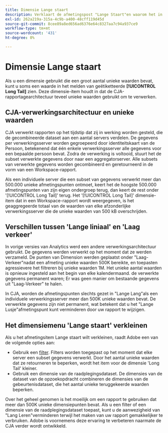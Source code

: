 ```yaml
---
title: Dimensie Lange staart
description: Verklaart de afmetingspost "Lange Staart"en waarom het in rapportering verschijnt.
exl-id: 262a219a-315a-4c9b-a400-48cff119d45d
source-git-commit: 8cee89a8ed656ad6376e64c8327aa7c94a937ce9
workflow-type: tm+mt
source-wordcount: '431'
ht-degree: 0%

---
```


# Dimensie Lange staart

Als u een dimensie gebruikt die een groot aantal unieke waarden bevat, kunt u soms een waarde in het melden van geëtiketteerde **[!UICONTROL Long Tail]** zien. Deze dimensie-item houdt in dat de CJA-rapportagearchitectuur teveel unieke waarden gebruikt om te verwerken.

## CJA-verwerkingsarchitectuur en unieke waarden

CJA verwerkt rapporten op het tijdstip dat zij in werking worden gesteld, die de gecombineerde dataset aan een aantal servers verdelen. De gegevens per verwerkingsserver worden gegroepeerd door identiteitskaart van de Persoon, betekenend dat één enkele verwerkingsserver alle gegevens voor een bepaalde persoon bevat. Zodra de verwerking is voltooid, stuurt het de subset verwerkte gegevens door naar een aggregatorserver. Alle subsets van verwerkte gegevens worden gecombineerd en geretourneerd in de vorm van een Workspace-rapport.

Als een individuele server die een subset van gegevens verwerkt meer dan 500.000 unieke afmetingspunten ontmoet, keert het de hoogste 500.000 afmetingspunten van zijn eigen ondergroep terug, dan keert de rest onder &#39;[!UICONTROL Long Tail]&#39; terug. Het &#39;[!UICONTROL Long Tail]&#39; dimensie-item dat in een Workspace-rapport wordt weergegeven, is het geaggregeerde totaal van de waarden van elke afzonderlijke verwerkingsserver die de unieke waarden van 500 kB overschrijden.

## Verschillen tussen &#39;Lange liniaal&#39; en &#39;Laag verkeer&#39;

In vorige versies van Analytics werd een andere verwerkingsarchitectuur gebruikt. De gegevens werden verwerkt op het moment dat ze werden verzameld. De punten van Dimension werden geplaatst onder &quot;Laag-Verkeer&quot;nadat een afmeting unieke waarden 500K bereikte, en toepasten agressievere het filtreren bij unieke waarden 1M. Het unieke aantal waarden is opnieuw ingesteld aan het begin van elke kalendermaand. de verwerkte gegevens permanent waren; Er was geen manier om bestaande gegevens uit &quot;Laag-Verkeer&quot; te halen.

In CJA, worden de afmetingspunten slechts gezet in &quot;Lange Lang&quot;als een individuele verwerkingsserver meer dan 500K unieke waarden bevat. De verwerkte gegevens zijn niet permanent, wat betekent dat u het &quot;Lange Lusje&quot;afmetingspunt kunt verminderen door uw rapport te wijzigen.

## Het dimensiemenu &#39;Lange staart&#39; verkleinen

Als u het afmetingsitem Lange staart wilt verkleinen, raadt Adobe een van de volgende opties aan:

* Gebruik een [filter](/help/components/filters/create-filters.md). Filters worden toegepast op het moment dat elke server een subset gegevens verwerkt. Door het aantal unieke waarden dat ze retourneren te beperken, wordt het item voor de dimensie &#39;Long Tail&#39; kleiner.
* Gebruik een dimensie van de raadplegingsdataset. De dimensies van de dataset van de opzoekopdracht combineren de dimensies van de gebeurtenisdataset, die het aantal unieke teruggekeerde waarden beperken.

Over het geheel genomen is het moeilijk om een rapport te gebruiken dat meer dan 500K unieke dimensiepunten bevat. Als u een filter of een dimensie van de raadplegingsdataset toepast, kunt u de aanwezigheid van &quot;Lang Leren&quot;verminderen terwijl het maken van uw rapport gemakkelijker te verbruiken. Adobe is voornemens deze ervaring te verbeteren naarmate de CJA verder wordt ontwikkeld.
